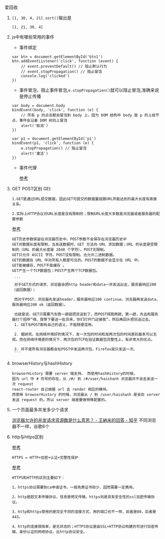 爱回收
1. `[1, 30, 4, 21].sort()`输出是
    ```
    [1, 21, 30, 4]
    ```
2. js中有哪些常用的事件
    - 事件绑定
    ```
    var btn = document.getElementById('btn1')
    btn.addEventListener('click', function (event) {
        // event.preventDefault() // 阻止默认行为
        // event.stopPropagation() // 阻止冒泡
        console.log('clicked')
    })
    ```
    - 事件冒泡，阻止事件冒泡,`e.stopPropagation()`就可以阻止冒泡,准确来说是停止传播
    ```
    var body = document.body
    bindEvent(body, 'click', function (e) {
        // 所有 p 的点击都会冒泡到 body 上，因为 DOM 结构中 body 是 p 的上级节点，事件会沿着 DOM 树向上冒泡
        alert('取消')
    })

    var p1 = document.getElementById('p1')
    bindEvent(p1, 'click', function (e) {
        e.stopPropagation() // 阻止冒泡
        alert('激活')
    })
    ```
    - 事件代理

        [参考](https://juejin.im/book/5a8f9ddcf265da4e9f6fb959/section/5a8f9f1af265da4e777fbdef)

3. GET POST区别
    GEt
    ```
    1.GET是通过URL提交数据，因此GET可提交的数据量就跟URL所能达到的最大长度有直接关系。

    2.实际上HTTP协议对URL长度是没有限制的；限制URL长度大多数是浏览器或者服务器的配置参数
    ```
    [参考](https://www.zhihu.com/question/28586791/answer/145424285)
    ```
    GET历史参数保留在浏览器历史中。POST参数不会保存在浏览器历史中
    GET对数据长度有限制，当发送数据时，GET 方法向 URL 添加数据；URL 的长度是受限制的（URL 的最大长度是 2048 个字符）。POST无限制。
    GET只允许 ASCII 字符。POST没有限制。也允许二进制数据。
    GET的数据在 URL 中对所有人都是可见的。POST的数据不会显示在 URL 中。
    GET能被缓存，POST不能缓存 。
    GET产生一个TCP数据包；POST产生两个TCP数据包。

    ```
        ```
        对于GET方式的请求，浏览器会把http header和data一并发送出去，服务器响应200（返回数据）；

        而对于POST，浏览器先发送header，服务器响应100 continue，浏览器再发送data，服务器响应200 ok（返回数据）。

        也就是说，GET只需要汽车跑一趟就把货送到了，而POST得跑两趟，第一趟，先去和服务器打个招呼“嗨，我等下要送一批货来，你们打开门迎接我”，然后再回头把货送过去。
        1. GET与POST都有自己的语义，不能随便混用。

        2. 据研究，在网络环境好的情况下，发一次包的时间和发两次包的时间差别基本可以无视。而在网络环境差的情况下，两次包的TCP在验证数据包完整性上，有非常大的优点。

        3. 并不是所有浏览器都会在POST中发送两次包，Firefox就只发送一次。
        ```
4. browserHistory与hashHistory
    ```
    browserHistory 需要 server 端支持。 而使用hashHistory的时候，
    因为 url 中 # 符号的存在，从 /#/ 到 /#/user/haishanh 浏览器并不会去发送一次 request
    react-router 自己根据 url 去 render 相应的模块。
    而使用 browserHistory 的时候，浏览器从 / 到 /user/haishanh 是会向 server 发送 request 的。所以 server 端是要做特殊配置的。
    ```
5. 一个页面最多并发多少个请求

    [浏览器允许的并发请求资源数是什么意思？ - 王納米的回答 - 知乎](    https://www.zhihu.com/question/20474326/answer/15225916)
    不同浏览器不一样，谷歌6个

6. http与https区别

    [参考](https://segmentfault.com/a/1190000015969377#articleHeader15)

    ```
    HTTPS = HTTP+加密+认证+完整性保护

    ```
    [参考](https://juejin.im/entry/58d7635e5c497d0057fae036)
    ```
    HTTPS和HTTP的区别主要如下：

    1、https协议需要到ca申请证书，一般免费证书较少，因而需要一定费用。

    2、http是超文本传输协议，信息是明文传输，https则是具有安全性的ssl加密传输协议。

    3、http和https使用的是完全不同的连接方式，用的端口也不一样，前者是80，后者是443。

    4、http的连接很简单，是无状态的；HTTPS协议是由SSL+HTTP协议构建的可进行加密传输、身份认证的网络协议，比http协议安全。
    ```
